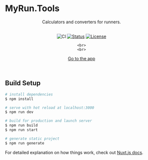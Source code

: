 # MyRun.Tools

<p align="center"> Calculators and converters for runners.
    <br>
    <br>
</p>

<div align="center">

![CI](https://github.com/imfaber/run-tools/workflows/CI/badge.svg)
[![Status](https://img.shields.io/badge/status-active-success.svg)]()
[![License](https://img.shields.io/badge/license-MIT-blue.svg)](/LICENSE)

    <br>
    <br>

<a href="https://myrun.tools/" target="_blank">Go to the app</a>

</div>

<br>

## Build Setup

```bash
# install dependencies
$ npm install

# serve with hot reload at localhost:3000
$ npm run dev

# build for production and launch server
$ npm run build
$ npm run start

# generate static project
$ npm run generate
```

For detailed explanation on how things work, check out [Nuxt.js docs](https://nuxtjs.org).

